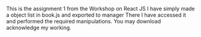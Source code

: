 This is the assignment 1 from the Workshop on React JS
I have simply made a object list in book.js and exported to manager
There I have accessed it and performed the required manipulations.
You may download acknowledge my working.
